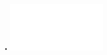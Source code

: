 - ![Scotch_Yoke_Mechanism_and_Slider_Crank_Mechanism.pdf](../assets/Scotch_Yoke_Mechanism_and_Slider_Crank_Mechanism.pdf)